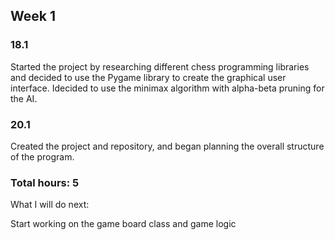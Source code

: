 ## Week 1

### 18.1

Started the project by researching different chess programming libraries and decided to use the Pygame library to create the graphical user interface. Idecided to use the minimax algorithm with alpha-beta pruning for the AI.

### 20.1

Created the project and repository, and began planning the overall structure of the program.

### Total hours: 5

What I will do next:

Start working on the game board class and game logic
